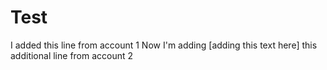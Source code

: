 # Test
I added this line from account 1
Now I'm adding [adding this text here] this additional line from account 2